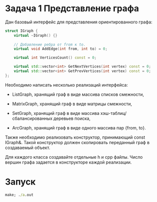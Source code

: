 # Задача 1 Представление графа

Дан базовый интерфейс для представления ориентированного графа:

```C++
struct IGraph {
    virtual ~IGraph() {}
    
    // Добавление ребра от from к to.
    virtual void AddEdge(int from, int to) = 0;

    virtual int VerticesCount() const = 0;

    virtual std::vector<int> GetNextVertices(int vertex) const = 0;
    virtual std::vector<int> GetPrevVertices(int vertex) const = 0;
};
```

Необходимо написать несколько реализаций интерфейса:

* ListGraph, хранящий граф в виде массива списков смежности,

* MatrixGraph, хранящий граф в виде матрицы смежности,

* SetGraph, хранящий граф в виде массива хэш-таблиц/сбалансированных деревьев поиска,

* ArcGraph, хранящий граф в виде одного массива пар {from, to}.

Также необходимо реализовать конструктор, принимающий const IGraph&. Такой конструктор должен скопировать
переданный граф в создаваемый объект.

Для каждого класса создавайте отдельные h и cpp файлы. Число вершин графа задается в конструкторе
каждой реализации.

# Запуск

```cmd
make; ./a.out
```
